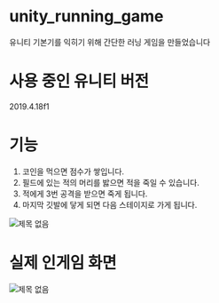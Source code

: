 # unity_running_game

유니티 기본기를 익히기 위해 간단한 러닝 게임을 만들었습니다

# 사용 중인 유니티 버전
 2019.4.18f1

# 기능

1. 코인을 먹으면 점수가 쌓입니다.
2. 필드에 있는 적의 머리를 밣으면 적을 죽일 수 있습니다.
3. 적에게 3번 공격을 받으면 죽게 됩니다.
4. 마지막 깃발에 닿게 되면 다음 스테이지로 가게 됩니다.

![제목 없음](https://user-images.githubusercontent.com/55783877/109737036-b731aa00-7c08-11eb-9b68-5ebd6bb83fdc.png)

# 실제 인게임 화면

![제목 없음](https://user-images.githubusercontent.com/55783877/109738422-201a2180-7c0b-11eb-9c0b-5e0a83be48db.png)

